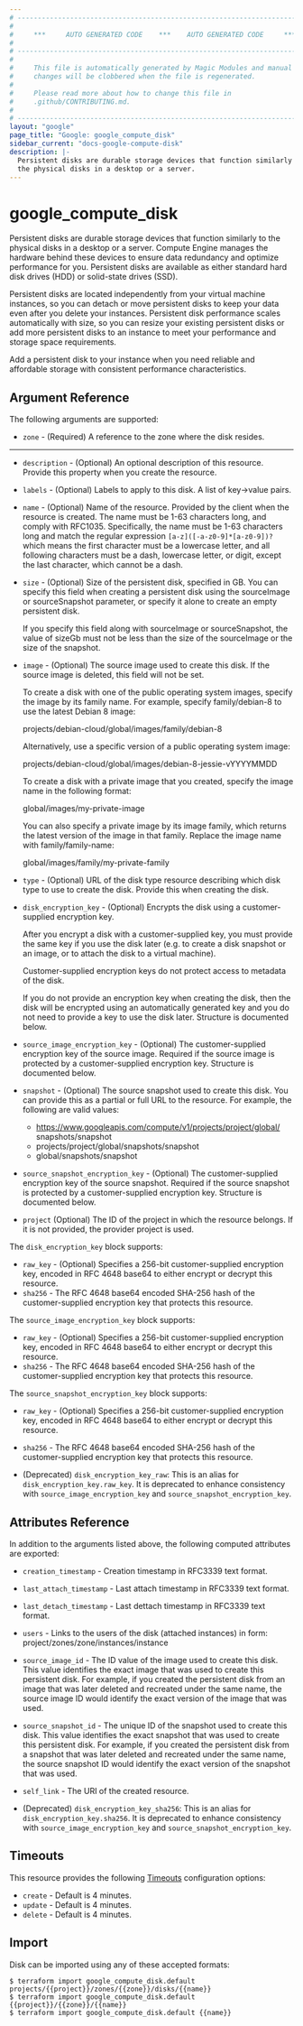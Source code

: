 ```yaml
---
# ----------------------------------------------------------------------------
#
#     ***     AUTO GENERATED CODE    ***    AUTO GENERATED CODE     ***
#
# ----------------------------------------------------------------------------
#
#     This file is automatically generated by Magic Modules and manual
#     changes will be clobbered when the file is regenerated.
#
#     Please read more about how to change this file in
#     .github/CONTRIBUTING.md.
#
# ----------------------------------------------------------------------------
layout: "google"
page_title: "Google: google_compute_disk"
sidebar_current: "docs-google-compute-disk"
description: |-
  Persistent disks are durable storage devices that function similarly to
  the physical disks in a desktop or a server.
---
```


# google\_compute\_disk

Persistent disks are durable storage devices that function similarly to
the physical disks in a desktop or a server. Compute Engine manages the
hardware behind these devices to ensure data redundancy and optimize
performance for you. Persistent disks are available as either standard
hard disk drives (HDD) or solid-state drives (SSD).

Persistent disks are located independently from your virtual machine
instances, so you can detach or move persistent disks to keep your data
even after you delete your instances. Persistent disk performance scales
automatically with size, so you can resize your existing persistent disks
or add more persistent disks to an instance to meet your performance and
storage space requirements.

Add a persistent disk to your instance when you need reliable and
affordable storage with consistent performance characteristics.



## Argument Reference

The following arguments are supported:

* `zone` -
  (Required)
  A reference to the zone where the disk resides.


- - -

* `description` -
  (Optional)
  An optional description of this resource. Provide this property when
  you create the resource.
* `labels` -
  (Optional)
  Labels to apply to this disk.  A list of key->value pairs.
* `name` -
  (Optional)
  Name of the resource. Provided by the client when the resource is
  created. The name must be 1-63 characters long, and comply with
  RFC1035. Specifically, the name must be 1-63 characters long and match
  the regular expression `[a-z]([-a-z0-9]*[a-z0-9])?` which means the
  first character must be a lowercase letter, and all following
  characters must be a dash, lowercase letter, or digit, except the last
  character, which cannot be a dash.
* `size` -
  (Optional)
  Size of the persistent disk, specified in GB. You can specify this
  field when creating a persistent disk using the sourceImage or
  sourceSnapshot parameter, or specify it alone to create an empty
  persistent disk.

  If you specify this field along with sourceImage or sourceSnapshot,
  the value of sizeGb must not be less than the size of the sourceImage
  or the size of the snapshot.
* `image` -
  (Optional)
  The source image used to create this disk. If the source image is
  deleted, this field will not be set.

  To create a disk with one of the public operating system images,
  specify the image by its family name. For example, specify
  family/debian-8 to use the latest Debian 8 image:

  projects/debian-cloud/global/images/family/debian-8

  Alternatively, use a specific version of a public operating system
  image:

  projects/debian-cloud/global/images/debian-8-jessie-vYYYYMMDD

  To create a disk with a private image that you created, specify the
  image name in the following format:

  global/images/my-private-image

  You can also specify a private image by its image family, which
  returns the latest version of the image in that family. Replace the
  image name with family/family-name:

  global/images/family/my-private-family
* `type` -
  (Optional)
  URL of the disk type resource describing which disk type to use to
  create the disk. Provide this when creating the disk.
* `disk_encryption_key` -
  (Optional)
  Encrypts the disk using a customer-supplied encryption key.

  After you encrypt a disk with a customer-supplied key, you must
  provide the same key if you use the disk later (e.g. to create a disk
  snapshot or an image, or to attach the disk to a virtual machine).

  Customer-supplied encryption keys do not protect access to metadata of
  the disk.

  If you do not provide an encryption key when creating the disk, then
  the disk will be encrypted using an automatically generated key and
  you do not need to provide a key to use the disk later.  Structure is documented below.
* `source_image_encryption_key` -
  (Optional)
  The customer-supplied encryption key of the source image. Required if
  the source image is protected by a customer-supplied encryption key.  Structure is documented below.
* `snapshot` -
  (Optional)
  The source snapshot used to create this disk. You can provide this as
  a partial or full URL to the resource. For example, the following are
  valid values:

  * https://www.googleapis.com/compute/v1/projects/project/global/
        snapshots/snapshot
  * projects/project/global/snapshots/snapshot
  * global/snapshots/snapshot
* `source_snapshot_encryption_key` -
  (Optional)
  The customer-supplied encryption key of the source snapshot. Required
  if the source snapshot is protected by a customer-supplied encryption
  key.  Structure is documented below.
* `project` (Optional) The ID of the project in which the resource belongs.
    If it is not provided, the provider project is used.

The `disk_encryption_key` block supports:
* `raw_key` -
  (Optional)
  Specifies a 256-bit customer-supplied encryption key, encoded in
  RFC 4648 base64 to either encrypt or decrypt this resource.
* `sha256` -
  The RFC 4648 base64 encoded SHA-256 hash of the customer-supplied
  encryption key that protects this resource.
  
  
The `source_image_encryption_key` block supports:
* `raw_key` -
  (Optional)
  Specifies a 256-bit customer-supplied encryption key, encoded in
  RFC 4648 base64 to either encrypt or decrypt this resource.
* `sha256` -
  The RFC 4648 base64 encoded SHA-256 hash of the customer-supplied
  encryption key that protects this resource.
  
  
The `source_snapshot_encryption_key` block supports:
* `raw_key` -
  (Optional)
  Specifies a 256-bit customer-supplied encryption key, encoded in
  RFC 4648 base64 to either encrypt or decrypt this resource.
* `sha256` -
  The RFC 4648 base64 encoded SHA-256 hash of the customer-supplied
  encryption key that protects this resource.
  
  

* (Deprecated) `disk_encryption_key_raw`:  This is an alias for
  `disk_encryption_key.raw_key`.  It is deprecated to enhance
  consistency with `source_image_encryption_key` and
  `source_snapshot_encryption_key`.
## Attributes Reference

In addition to the arguments listed above, the following computed attributes are exported:

* `creation_timestamp` -
  Creation timestamp in RFC3339 text format.
* `last_attach_timestamp` -
  Last attach timestamp in RFC3339 text format.
* `last_detach_timestamp` -
  Last dettach timestamp in RFC3339 text format.
* `users` -
  Links to the users of the disk (attached instances) in form:
  project/zones/zone/instances/instance
* `source_image_id` -
  The ID value of the image used to create this disk. This value
  identifies the exact image that was used to create this persistent
  disk. For example, if you created the persistent disk from an image
  that was later deleted and recreated under the same name, the source
  image ID would identify the exact version of the image that was used.
* `source_snapshot_id` -
  The unique ID of the snapshot used to create this disk. This value
  identifies the exact snapshot that was used to create this persistent
  disk. For example, if you created the persistent disk from a snapshot
  that was later deleted and recreated under the same name, the source
  snapshot ID would identify the exact version of the snapshot that was
  used.
* `self_link` - The URI of the created resource.


* (Deprecated) `disk_encryption_key_sha256`: This is an alias for
  `disk_encryption_key.sha256`.  It is deprecated to enhance
  consistency with `source_image_encryption_key` and
  `source_snapshot_encryption_key`.
## Timeouts

This resource provides the following
[Timeouts](/docs/configuration/resources.html#timeouts) configuration options:

- `create` - Default is 4 minutes.
- `update` - Default is 4 minutes.
- `delete` - Default is 4 minutes.

## Import

Disk can be imported using any of these accepted formats:

```
$ terraform import google_compute_disk.default projects/{{project}}/zones/{{zone}}/disks/{{name}}
$ terraform import google_compute_disk.default {{project}}/{{zone}}/{{name}}
$ terraform import google_compute_disk.default {{name}}
```
